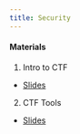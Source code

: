 ```yaml
---
title: Security
---
```


#### Materials
1. Intro to CTF
  * [Slides](https://docs.google.com/presentation/d/1kPw-WnRl8f9QbZqYP6AF5iNYJKztlqkH5QVDGX87lJg/edit?usp=sharing)
2. CTF Tools
  * [Slides](https://docs.google.com/presentation/d/1jZkGSf6Ug1KYPzqSur81bA4OHFAhEXVkdKg1hImW0m4/edit?usp=sharing)